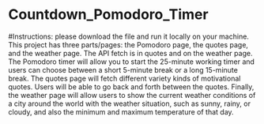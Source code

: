 # Countdown_Pomodoro_Timer
#Instructions: please download the file and run it locally on your machine. This project has three parts/pages: the Pomodoro page, the quotes page, and the weather page. The API fetch is in quotes and on the weather page. The Pomodoro timer will allow you to start the 25-minute working timer and users can choose between a short 5-minute break or a long 15-minute break. The quotes page will fetch different variety kinds of motivational quotes. Users will be able to go back and forth between the quotes. Finally, the weather page will allow users to show the current weather conditions of a city around the world with the weather situation, such as sunny, rainy, or cloudy, and also the minimum and maximum temperature of that day.
